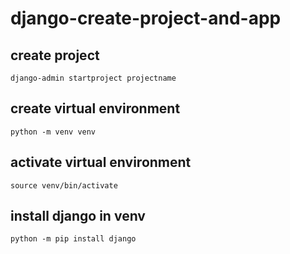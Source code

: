 # django-create-project-and-app
## create project
```
django-admin startproject projectname
```
## create virtual environment
```
python -m venv venv
```
## activate virtual environment
```
source venv/bin/activate
```
## install django in venv
```
python -m pip install django
```
